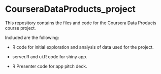 # CourseraDataProducts_project

This repository contains the files and code for the Coursera Data Products course project. 

Included are the following:

* R code for initial exploration and analysis of data used for the project.

* server.R and ui.R code for shiny app.

* R Presenter code for app pitch deck.
